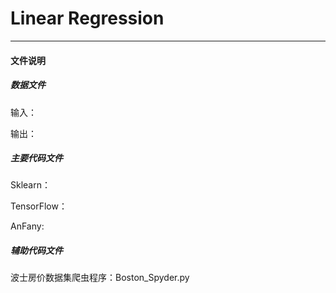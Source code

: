  # Linear Regression
 ----------------
 
 #### 文件说明
 
 ##### 数据文件
 
 输入：
 
 输出：
 
 ##### 主要代码文件
 
 Sklearn：
 
 TensorFlow：
 
 AnFany:
 
 ##### 辅助代码文件
 
 波士房价数据集爬虫程序：Boston_Spyder.py
 
 
 
 
